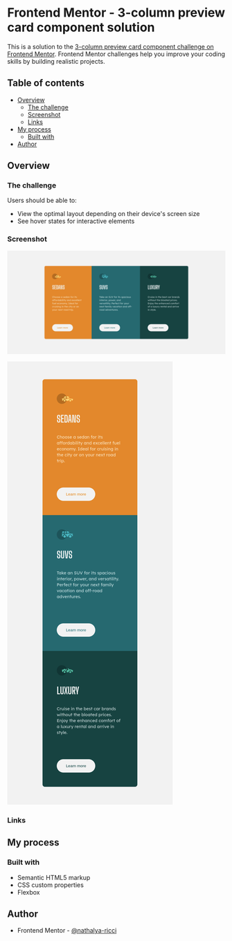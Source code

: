 # Frontend Mentor - 3-column preview card component solution

This is a solution to the [3-column preview card component challenge on Frontend Mentor](https://www.frontendmentor.io/challenges/3column-preview-card-component-pH92eAR2-). Frontend Mentor challenges help you improve your coding skills by building realistic projects.

## Table of contents

- [Overview](#overview)
  - [The challenge](#the-challenge)
  - [Screenshot](#screenshot)
  - [Links](#links)
- [My process](#my-process)
  - [Built with](#built-with)
- [Author](#author)

## Overview

### The challenge

Users should be able to:

- View the optimal layout depending on their device's screen size
- See hover states for interactive elements

### Screenshot

![Desktop screenshot](./images/screenshot-desktop.png)

![Mobile screenshot](./images/screenshot-mobile.png)

### Links

<!-- TODO: add links -->

## My process

### Built with

- Semantic HTML5 markup
- CSS custom properties
- Flexbox

## Author

- Frontend Mentor - [@nathalya-ricci](https://www.frontendmentor.io/profile/nathalya-ricci)
